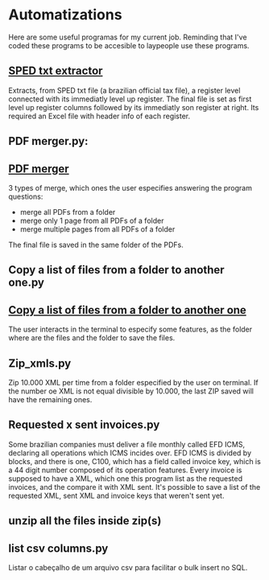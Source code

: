 # Automatizations
Here are some useful programas for my current job. Reminding that I've coded these programs to be accesible to laypeople use these programs.

## [SPED txt extractor](https://github.com/brunoserp/Automations/blob/main/SPED%20txt%20extractor.py) 
Extracts, from SPED txt file (a brazilian official tax file), a register level connected with its immediatly level up register. The final file is set as first level up register columns followed by its immediatly son register at right. Its required an Excel file with header info of each register.

## PDF merger.py:
## [PDF merger](https://github.com/brunoserp/Automations/blob/main/pdf%20merger.py)
3 types of merge, which ones the user especifies answering the program questions:
- merge all PDFs from a folder
- merge only 1 page from all PDFs of a folder
- merge multiple pages from all PDFs of a folder

The final file is saved in the same folder of the PDFs.

## **Copy a list of files from a folder to another one.py**
## [Copy a list of files from a folder to another one](https://github.com/brunoserp/Automations/blob/main/copy%20a%20list%20of%20files%20from%20a%20folder%20to%20another%20one.py)

The user interacts in the terminal to especify some features, as the folder where are the files and the folder to save the files.

## **Zip_xmls.py**
Zip 10.000 XML per time from a folder especified by the user on terminal.
If the number oe XML is not equal divisible by 10.000, the last ZIP saved will have the remaining ones.

## **Requested x sent invoices.py**
Some brazilian companies must deliver a file monthly called EFD ICMS, declaring all operations which ICMS incides over. EFD ICMS is divided by blocks, and there is one, C100, which has a field called invoice key, which is a 44 digit number composed of its operation features. Every invoice is supposed to have a XML, which one this program list as the requested invoices, and the compare it with XML sent.
It's possible to save a list of the requested XML, sent XML and invoice keys that weren't sent yet.

## **unzip all the files inside zip(s)**

## **list csv columns.py**
Listar o cabeçalho de um arquivo csv para facilitar o bulk insert no SQL.
